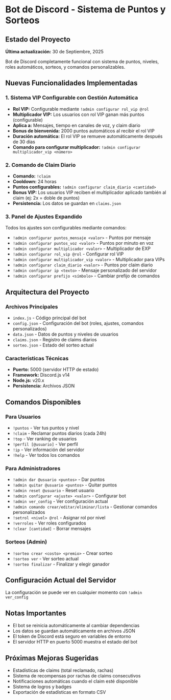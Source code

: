 # Bot de Discord - Sistema de Puntos y Sorteos

## Estado del Proyecto
**Última actualización:** 30 de Septiembre, 2025

Bot de Discord completamente funcional con sistema de puntos, niveles, roles automáticos, sorteos, y comandos personalizables.

## Nuevas Funcionalidades Implementadas

### 1. Sistema VIP Configurable con Gestión Automática
- **Rol VIP:** Configurable mediante `!admin configurar rol_vip @rol`
- **Multiplicador VIP:** Los usuarios con rol VIP ganan más puntos (configurable)
- **Aplica a:** Mensajes, tiempo en canales de voz, y claim diario
- **Bonus de bienvenida:** 2000 puntos automáticos al recibir el rol VIP
- **Duración automática:** El rol VIP se remueve automáticamente después de 30 días
- **Comando para configurar multiplicador:** `!admin configurar multiplicador_vip <número>`

### 2. Comando de Claim Diario
- **Comando:** `!claim`
- **Cooldown:** 24 horas
- **Puntos configurables:** `!admin configurar claim_diario <cantidad>`
- **Bonus VIP:** Los usuarios VIP reciben el multiplicador aplicado también al claim (ej: 2x = doble de puntos)
- **Persistencia:** Los datos se guardan en `claims.json`

### 3. Panel de Ajustes Expandido
Todos los ajustes son configurables mediante comandos:
- `!admin configurar puntos_mensaje <valor>` - Puntos por mensaje
- `!admin configurar puntos_voz <valor>` - Puntos por minuto en voz
- `!admin configurar multiplicador <valor>` - Multiplicador de EXP
- `!admin configurar rol_vip @rol` - Configurar rol VIP
- `!admin configurar multiplicador_vip <valor>` - Multiplicador para VIPs
- `!admin configurar claim_diario <valor>` - Puntos por claim diario
- `!admin configurar ip <texto>` - Mensaje personalizado del servidor
- `!admin configurar prefijo <símbolo>` - Cambiar prefijo de comandos

## Arquitectura del Proyecto

### Archivos Principales
- `index.js` - Código principal del bot
- `config.json` - Configuración del bot (roles, ajustes, comandos personalizados)
- `data.json` - Datos de puntos y niveles de usuarios
- `claims.json` - Registro de claims diarios
- `sorteo.json` - Estado del sorteo actual

### Características Técnicas
- **Puerto:** 5000 (servidor HTTP de estado)
- **Framework:** Discord.js v14
- **Node.js:** v20.x
- **Persistencia:** Archivos JSON

## Comandos Disponibles

### Para Usuarios
- `!puntos` - Ver tus puntos y nivel
- `!claim` - Reclamar puntos diarios (cada 24h)
- `!top` - Ver ranking de usuarios
- `!perfil [@usuario]` - Ver perfil
- `!ip` - Ver información del servidor
- `!help` - Ver todos los comandos

### Para Administradores
- `!admin dar @usuario <puntos>` - Dar puntos
- `!admin quitar @usuario <puntos>` - Quitar puntos
- `!admin reset @usuario` - Reset usuario
- `!admin configurar <ajuste> <valor>` - Configurar bot
- `!admin ver_config` - Ver configuración actual
- `!admin comando crear/editar/eliminar/lista` - Gestionar comandos personalizados
- `!setrol <nivel> @rol` - Asignar rol por nivel
- `!verroles` - Ver roles configurados
- `!clear [cantidad]` - Borrar mensajes

### Sorteos (Admin)
- `!sorteo crear <costo> <premio>` - Crear sorteo
- `!sorteo ver` - Ver sorteo actual
- `!sorteo finalizar` - Finalizar y elegir ganador

## Configuración Actual del Servidor
La configuración se puede ver en cualquier momento con `!admin ver_config`

## Notas Importantes
- El bot se reinicia automáticamente al cambiar dependencias
- Los datos se guardan automáticamente en archivos JSON
- El token de Discord está seguro en variables de entorno
- El servidor HTTP en puerto 5000 muestra el estado del bot

## Próximas Mejoras Sugeridas
- Estadísticas de claims (total reclamado, rachas)
- Sistema de recompensas por rachas de claims consecutivos
- Notificaciones automáticas cuando el claim esté disponible
- Sistema de logros y badges
- Exportación de estadísticas en formato CSV
